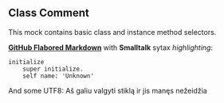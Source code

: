 ## Class Comment

This mock contains basic class and instance method selectors.

 [**GitHub Flabored Markdown**][1] with **Smalltalk** sytax *highlighting*:

```Smalltalk
initialize
	super initialize.
	self name: 'Unknown'
```

And some UTF8: Aš galiu valgyti stiklą ir jis manęs nežeidžia

[1]: http://github.github.com/github-flavored-markdown/
